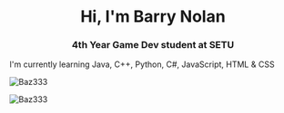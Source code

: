 <h1 align = "center" >Hi, I'm Barry Nolan</h1>
<h3 align = "center">4th Year Game Dev student at SETU</h3>

<p> I'm currently learning Java, C++, Python, C#, JavaScript, HTML & CSS </p>

<p><img style=align="center" src="https://github-readme-stats.vercel.app/api?username=baz333&theme=react" alt="Baz333" </p>
<p><img style=align="center" src="https://github-readme-stats.vercel.app/api/top-langs/?username=baz333&langs_count=5&theme=react" alt="Baz333" </p>
